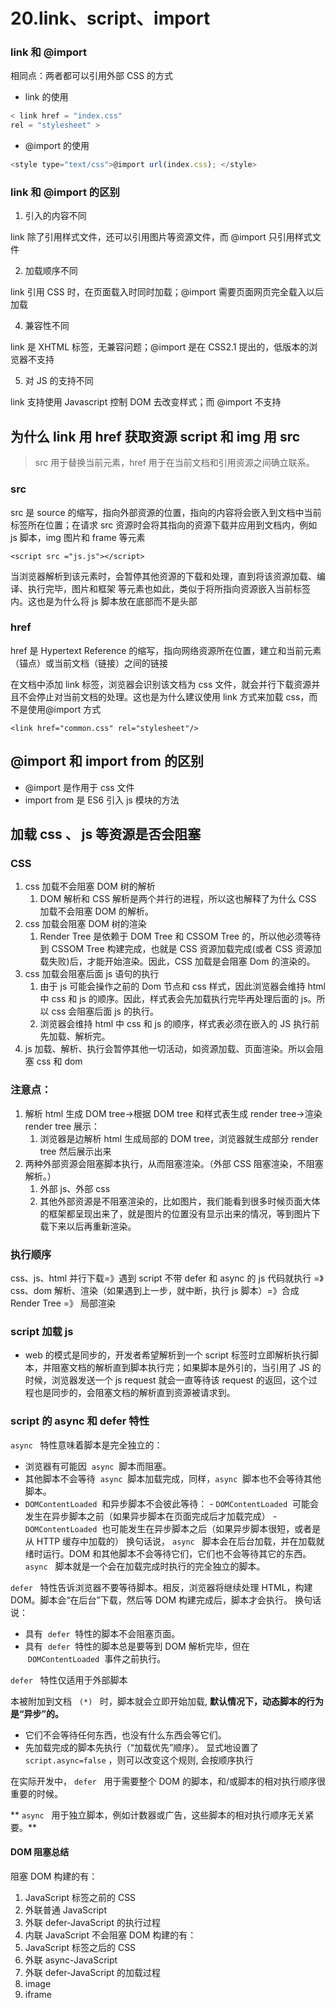 # 20.link、script、import

### link 和 @import

相同点：两者都可以引用外部 CSS 的方式

- link 的使用

```js
< link href = "index.css"
rel = "stylesheet" >
```

- @import 的使用

```js
<style type="text/css">@import url(index.css); </style>
```

### link 和 @import 的区别

1. 引入的内容不同

link 除了引用样式文件，还可以引用图片等资源文件，而 @import 只引用样式文件

2. 加载顺序不同

link 引用 CSS 时，在页面载入时同时加载；@import 需要页面网页完全载入以后加载

4. 兼容性不同

link 是 XHTML 标签，无兼容问题；@import 是在 CSS2.1 提出的，低版本的浏览器不支持

5. 对 JS 的支持不同

link 支持使用 Javascript 控制 DOM 去改变样式；而 @import 不支持

## 为什么 link 用 href 获取资源 script 和 img 用 src

> src 用于替换当前元素，href 用于在当前文档和引用资源之间确立联系。

### src

src 是 source 的缩写，指向外部资源的位置，指向的内容将会嵌入到文档中当前标签所在位置；在请求 src 资源时会将其指向的资源下载并应用到文档内，例如 js 脚本，img 图片和 frame 等元素

`<script src ="js.js"></script>`

​ 当浏览器解析到该元素时，会暂停其他资源的下载和处理，直到将该资源加载、编译、执行完毕，图片和框架 等元素也如此，类似于将所指向资源嵌入当前标签内。这也是为什么将 js 脚本放在底部而不是头部

### href

href 是 Hypertext Reference 的缩写，指向网络资源所在位置，建立和当前元素（锚点）或当前文档（链接）之间的链接

在文档中添加 link 标签，浏览器会识别该文档为 css 文件，就会并行下载资源并且不会停止对当前文档的处理。这也是为什么建议使用 link 方式来加载 css，而不是使用@import 方式

`<link href="common.css" rel="stylesheet"/>`

## @import 和 import from 的区别

- @import 是作用于 css 文件
- import from 是 ES6 引入 js 模块的方法

## 加载 css 、 js 等资源是否会阻塞

### CSS

1. css 加载不会阻塞 DOM 树的解析
   1. DOM 解析和 CSS 解析是两个并行的进程，所以这也解释了为什么 CSS 加载不会阻塞 DOM 的解析。
2. css 加载会阻塞 DOM 树的渲染
   1. Render Tree 是依赖于 DOM Tree 和 CSSOM Tree 的，所以他必须等待到 CSSOM Tree 构建完成，也就是 CSS 资源加载完成(或者 CSS 资源加载失败)后，才能开始渲染。因此，CSS 加载是会阻塞 Dom 的渲染的。
3. css 加载会阻塞后面 js 语句的执行
   1. 由于 js 可能会操作之前的 Dom 节点和 css 样式，因此浏览器会维持 html 中 css 和 js 的顺序。因此，样式表会先加载执行完毕再处理后面的 js。所以 css 会阻塞后面 js 的执行。
   2. 浏览器会维持 html 中 css 和 js 的顺序，样式表必须在嵌入的 JS 执行前先加载、解析完。
4. js 加载、解析、执行会暂停其他一切活动，如资源加载、页面渲染。所以会阻塞 css 和 dom

### 注意点：

1. 解析 html 生成 DOM tree->根据 DOM tree 和样式表生成 render tree->渲染 render tree 展示：
   1. 浏览器是边解析 html 生成局部的 DOM tree，浏览器就生成部分 render tree 然后展示出来
2. 两种外部资源会阻塞脚本执行，从而阻塞渲染。（外部 CSS 阻塞渲染，不阻塞解析。）
   1. 外部 js、外部 css
   2. 其他外部资源是不阻塞渲染的，比如图片，我们能看到很多时候页面大体的框架都呈现出来了，就是图片的位置没有显示出来的情况，等到图片下载下来以后再重新渲染。

### 执行顺序

css、js、html 并行下载=》遇到 script 不带 defer 和 async 的 js 代码就执行 =》css、dom 解析、渲染（如果遇到上一步，就中断，执行 js 脚本）=》合成 Render Tree =》 局部渲染

### script 加载 js

- web 的模式是同步的，开发者希望解析到一个 script 标签时立即解析执行脚本，并阻塞文档的解析直到脚本执行完；如果脚本是外引的，当引用了 JS 的时候，浏览器发送一个 js request 就会一直等待该 request 的返回，这个过程也是同步的，会阻塞文档的解析直到资源被请求到。

### script 的 async 和 defer 特性

`async`   特性意味着脚本是完全独立的：

- 浏览器有可能因  `async`  脚本而阻塞。
- 其他脚本不会等待  `async`  脚本加载完成，同样，`async`  脚本也不会等待其他脚本。
- `DOMContentLoaded`  和异步脚本不会彼此等待： - `DOMContentLoaded`  可能会发生在异步脚本之前（如果异步脚本在页面完成后才加载完成） - `DOMContentLoaded`  也可能发生在异步脚本之后（如果异步脚本很短，或者是从 HTTP 缓存中加载的）
  换句话说， `async`   脚本会在后台加载，并在加载就绪时运行。DOM 和其他脚本不会等待它们，它们也不会等待其它的东西。 `async`   脚本就是一个会在加载完成时执行的完全独立的脚本。

`defer`   特性告诉浏览器不要等待脚本。相反，浏览器将继续处理 HTML，构建 DOM。脚本会“在后台”下载，然后等 DOM 构建完成后，脚本才会执行。
换句话说：

- 具有  `defer`  特性的脚本不会阻塞页面。
- 具有  `defer`  特性的脚本总是要等到 DOM 解析完毕，但在  `DOMContentLoaded`  事件之前执行。

`defer`   特性仅适用于外部脚本

本被附加到文档   `(*)`   时，脚本就会立即开始加载, **默认情况下，动态脚本的行为是“异步”的。**

- 它们不会等待任何东西，也没有什么东西会等它们。
- 先加载完成的脚本先执行（“加载优先”顺序）。
  显式地设置了   `script.async=false` ，则可以改变这个规则, 会按顺序执行

在实际开发中， `defer`   用于需要整个 DOM 的脚本，和/或脚本的相对执行顺序很重要的时候。

** `async`   用于独立脚本，例如计数器或广告，这些脚本的相对执行顺序无关紧要。**

#### DOM 阻塞总结

阻塞 DOM 构建的有：

1. JavaScript 标签之前的 CSS
2. 外联普通 JavaScript
3. 外联 defer-JavaScript 的执行过程
4. 内联 JavaScript
   不会阻塞 DOM 构建的有：
5. JavaScript 标签之后的 CSS
6. 外联 async-JavaScript
7. 外联 defer-JavaScript 的加载过程
8. image
9. iframe
